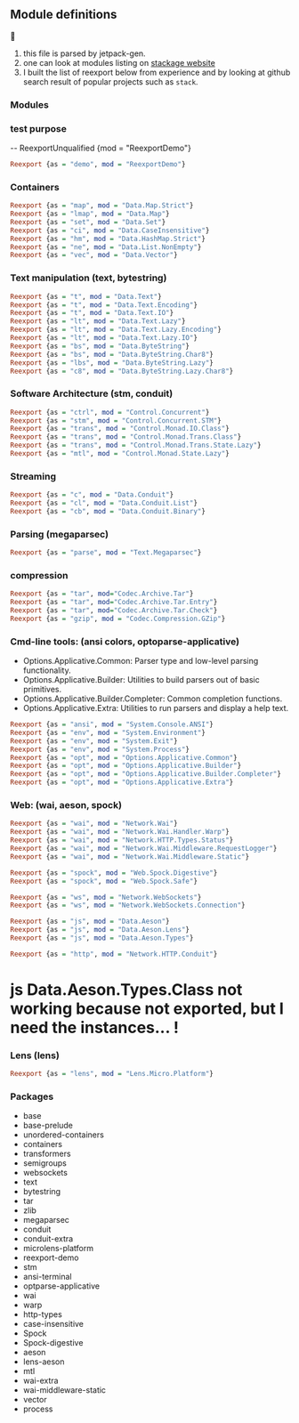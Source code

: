 ## Module definitions

:memo:

  1. this file is parsed by jetpack-gen.
  2. one can look at modules listing on
      [stackage website](https://www.stackage.org/nightly-2015-12-10/docs)
  3. I built the list of reexport below from experience and by looking
     at github search result of popular projects such as `stack`.

### Modules

### test purpose

-- ReexportUnqualified {mod = "ReexportDemo"}

```haskell
Reexport {as = "demo", mod = "ReexportDemo"}
```

### Containers

```haskell
Reexport {as = "map", mod = "Data.Map.Strict"}
Reexport {as = "lmap", mod = "Data.Map"}
Reexport {as = "set", mod = "Data.Set"}
Reexport {as = "ci", mod = "Data.CaseInsensitive"}
Reexport {as = "hm", mod = "Data.HashMap.Strict"}
Reexport {as = "ne", mod = "Data.List.NonEmpty"}
Reexport {as = "vec", mod = "Data.Vector"}
```

### Text manipulation (text, bytestring)

```haskell
Reexport {as = "t", mod = "Data.Text"}
Reexport {as = "t", mod = "Data.Text.Encoding"}
Reexport {as = "t", mod = "Data.Text.IO"}
Reexport {as = "lt", mod = "Data.Text.Lazy"}
Reexport {as = "lt", mod = "Data.Text.Lazy.Encoding"}
Reexport {as = "lt", mod = "Data.Text.Lazy.IO"}
Reexport {as = "bs", mod = "Data.ByteString"}
Reexport {as = "bs", mod = "Data.ByteString.Char8"}
Reexport {as = "lbs", mod = "Data.ByteString.Lazy"}
Reexport {as = "c8", mod = "Data.ByteString.Lazy.Char8"}
```

### Software Architecture (stm, conduit)

```haskell
Reexport {as = "ctrl", mod = "Control.Concurrent"}
Reexport {as = "stm", mod = "Control.Concurrent.STM"}
Reexport {as = "trans", mod = "Control.Monad.IO.Class"}
Reexport {as = "trans", mod = "Control.Monad.Trans.Class"}
Reexport {as = "trans", mod = "Control.Monad.Trans.State.Lazy"}
Reexport {as = "mtl", mod = "Control.Monad.State.Lazy"}
```

### Streaming

```haskell
Reexport {as = "c", mod = "Data.Conduit"}
Reexport {as = "cl", mod = "Data.Conduit.List"}
Reexport {as = "cb", mod = "Data.Conduit.Binary"}
```

### Parsing (megaparsec)

```haskell
Reexport {as = "parse", mod = "Text.Megaparsec"}
```

### compression

```haskell
Reexport {as = "tar", mod="Codec.Archive.Tar"}
Reexport {as = "tar", mod="Codec.Archive.Tar.Entry"}
Reexport {as = "tar", mod="Codec.Archive.Tar.Check"}
Reexport {as = "gzip", mod = "Codec.Compression.GZip"}
```

### Cmd-line tools: (ansi colors, optoparse-applicative)

  - Options.Applicative.Common:            Parser type and low-level parsing functionality.
  - Options.Applicative.Builder:           Utilities to build parsers out of basic primitives.
  - Options.Applicative.Builder.Completer: Common completion functions.
  - Options.Applicative.Extra:             Utilities to run parsers and display a help text.

```haskell
Reexport {as = "ansi", mod = "System.Console.ANSI"}
Reexport {as = "env", mod = "System.Environment"}
Reexport {as = "env", mod = "System.Exit"}
Reexport {as = "env", mod = "System.Process"}
Reexport {as = "opt", mod = "Options.Applicative.Common"}
Reexport {as = "opt", mod = "Options.Applicative.Builder"}
Reexport {as = "opt", mod = "Options.Applicative.Builder.Completer"}
Reexport {as = "opt", mod = "Options.Applicative.Extra"}
```


### Web: (wai, aeson, spock)

```haskell
Reexport {as = "wai", mod = "Network.Wai"}
Reexport {as = "wai", mod = "Network.Wai.Handler.Warp"}
Reexport {as = "wai", mod = "Network.HTTP.Types.Status"}
Reexport {as = "wai", mod = "Network.Wai.Middleware.RequestLogger"}
Reexport {as = "wai", mod = "Network.Wai.Middleware.Static"}

Reexport {as = "spock", mod = "Web.Spock.Digestive"}
Reexport {as = "spock", mod = "Web.Spock.Safe"}

Reexport {as = "ws", mod = "Network.WebSockets"}
Reexport {as = "ws", mod = "Network.WebSockets.Connection"}

Reexport {as = "js", mod = "Data.Aeson"}
Reexport {as = "js", mod = "Data.Aeson.Lens"}
Reexport {as = "js", mod = "Data.Aeson.Types"}

Reexport {as = "http", mod = "Network.HTTP.Conduit"}
```
# js Data.Aeson.Types.Class not working because not exported, but I need the instances... !

### Lens (lens)

```haskell
Reexport {as = "lens", mod = "Lens.Micro.Platform"}
```


### Packages

  * base
  * base-prelude
  * unordered-containers
  * containers
  * transformers
  * semigroups
  * websockets
  * text
  * bytestring
  * tar
  * zlib
  * megaparsec
  * conduit
  * conduit-extra
  * microlens-platform
  * reexport-demo
  * stm
  * ansi-terminal
  * optparse-applicative
  * wai
  * warp
  * http-types
  * case-insensitive
  * Spock
  * Spock-digestive
  * aeson
  * lens-aeson
  * mtl
  * wai-extra
  * wai-middleware-static
  * vector
  * process